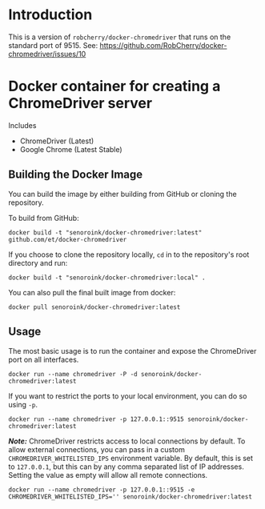 # Introduction

This is a version of `robcherry/docker-chromedriver` that runs on the standard port of 9515.
See: https://github.com/RobCherry/docker-chromedriver/issues/10


# Docker container for creating a ChromeDriver server

Includes

* ChromeDriver (Latest)
* Google Chrome (Latest Stable)

## Building the Docker Image

You can build the image by either building from GitHub or cloning the repository.

To build from GitHub:

```
docker build -t "senoroink/docker-chromedriver:latest" github.com/et/docker-chromedriver
```

If you choose to clone the repository locally, `cd` in to the repository's root directory and run:

```
docker build -t "senoroink/docker-chromedriver:local" .
```

You can also pull the final built image from docker:

```
docker pull senoroink/docker-chromedriver:latest
```

## Usage

The most basic usage is to run the container and expose the ChromeDriver port on all interfaces.

```
docker run --name chromedriver -P -d senoroink/docker-chromedriver:latest
```

If you want to restrict the ports to your local environment, you can do so using `-p`.

```
docker run --name chromedriver -p 127.0.0.1::9515 senoroink/docker-chromedriver:latest
```

***Note:*** ChromeDriver restricts access to local connections by default.  To allow external connections, you can pass in a custom `CHROMEDRIVER_WHITELISTED_IPS` environment variable.  By default, this is set to `127.0.0.1`, but this can by any comma separated list of IP addresses.  Setting the value as empty will allow all remote connections.

```
docker run --name chromedriver -p 127.0.0.1::9515 -e CHROMEDRIVER_WHITELISTED_IPS='' senoroink/docker-chromedriver:latest
```
